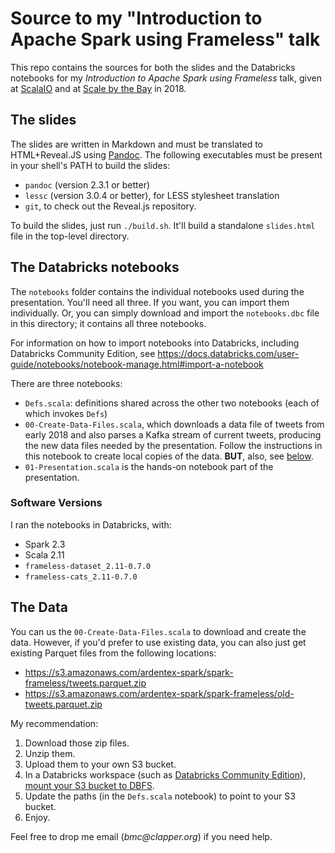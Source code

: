 # Source to my "Introduction to Apache Spark using Frameless" talk

This repo contains the sources for both the slides and the Databricks
notebooks for my _Introduction to Apache Spark using Frameless_ talk,
given at [ScalaIO](https://scala.io/talks.html#/#WUW-9677) and at
[Scale by the Bay](http://scale.bythebay.io/) in 2018.

## The slides

The slides are written in Markdown and must be translated to HTML+Reveal.JS
using [Pandoc](https://pandoc.org). The following executables must be present
in your shell's PATH to build the slides:

- `pandoc` (version 2.3.1 or better)
- `lessc` (version 3.0.4 or better), for LESS stylesheet translation
- `git`, to check out the Reveal.js repository.

To build the slides, just run `./build.sh`. It'll build a standalone
`slides.html` file in the top-level directory.

## The Databricks notebooks

The `notebooks` folder contains the individual notebooks used during the
presentation. You'll need all three. If you want, you can import them
individually. Or, you can simply download and import the `notebooks.dbc`
file in this directory; it contains all three notebooks.

For information on how to import notebooks into Databricks, including
Databricks Community Edition, see
<https://docs.databricks.com/user-guide/notebooks/notebook-manage.html#import-a-notebook>

There are three notebooks:

- `Defs.scala`: definitions shared across the other two notebooks (each of
  which invokes `Defs`)
- `00-Create-Data-Files.scala`, which downloads a data file of tweets from
  early 2018 and also parses a Kafka stream of current tweets, producing
  the new data files needed by the presentation. Follow the instructions
  in this notebook to create local copies of the data. **BUT**, also, see
  [below](#the-data).
- `01-Presentation.scala` is the hands-on notebook part of the presentation.

### Software Versions

I ran the notebooks in Databricks, with:

- Spark 2.3
- Scala 2.11
- `frameless-dataset_2.11-0.7.0`
- `frameless-cats_2.11-0.7.0`

## The Data

You can us the `00-Create-Data-Files.scala` to download and create the data. 
However, if you'd prefer to use existing data, you can also just get existing
Parquet files from the following locations:

- <https://s3.amazonaws.com/ardentex-spark/spark-frameless/tweets.parquet.zip>
- <https://s3.amazonaws.com/ardentex-spark/spark-frameless/old-tweets.parquet.zip>

My recommendation:

1. Download those zip files.
2. Unzip them.
3. Upload them to your own S3 bucket.
4. In a Databricks workspace (such as
   [Databricks Community Edition](https://databricks.com/ce)),
   [mount your S3 bucket to DBFS](https://docs.databricks.com/spark/latest/data-sources/aws/amazon-s3.html#mount-aws-s3).
5. Update the paths (in the `Defs.scala` notebook) to point to your S3
   bucket.
6. Enjoy.

Feel free to drop me email (_bmc@clapper.org_) if you need help.
